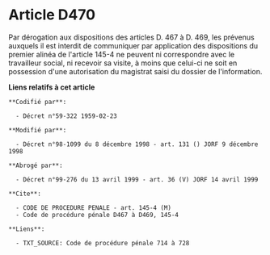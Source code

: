 # Article D470

Par dérogation aux dispositions des articles D. 467 à D. 469, les prévenus auxquels il est interdit de communiquer par
application des dispositions du premier alinéa de l'article 145-4 ne peuvent ni correspondre avec le travailleur social, ni
recevoir sa visite, à moins que celui-ci ne soit en possession d'une autorisation du magistrat saisi du dossier de
l'information.

**Liens relatifs à cet article**

	**Codifié par**:

	  - Décret n°59-322 1959-02-23

	**Modifié par**:

	  - Décret n°98-1099 du 8 décembre 1998 - art. 131 () JORF 9 décembre 1998

	**Abrogé par**:

	  - Décret n°99-276 du 13 avril 1999 - art. 36 (V) JORF 14 avril 1999

	**Cite**:

	  - CODE DE PROCEDURE PENALE - art. 145-4 (M)
	  - Code de procédure pénale D467 à D469, 145-4

	**Liens**:

	  - TXT_SOURCE: Code de procédure pénale 714 à 728
